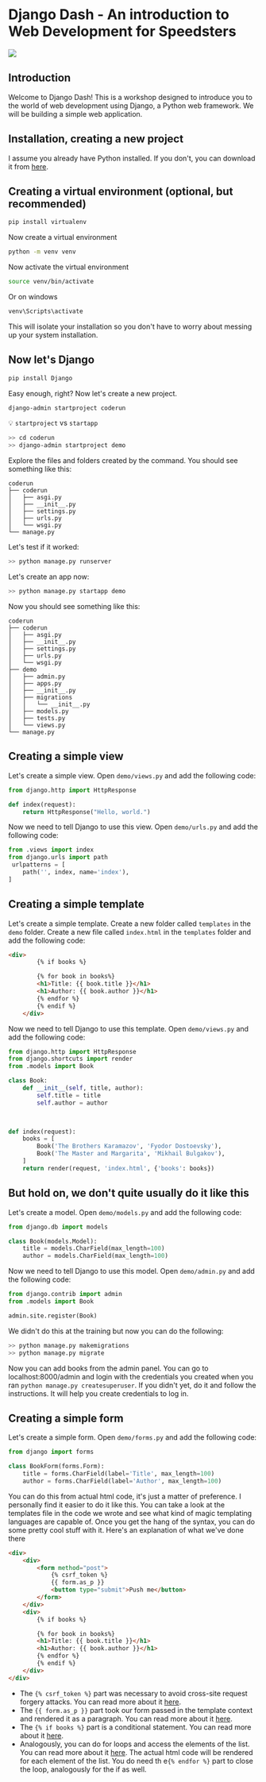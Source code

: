 # Django Dash - An introduction to Web Development for Speedsters

![](pics/DALL·E%202023-11-20%2016.28.34%20-%20An%20imaginative%20illustration%20representing%20Django%20as%20a%20web%20framework%20and%20the%20concept%20of%20speed.%20The%20image%20should%20feature%20a%20sleek,%20futuristic%20racetrack%20wi.png)

## Introduction

Welcome to Django Dash! This is a workshop designed to introduce you to the world of web development using Django, a Python web framework. 
We will be building a simple web application.

## Installation, creating a new project
I assume you already have Python installed. If you don't, you can download it from [here](https://www.python.org/downloads/).
## Creating a virtual environment (optional, but recommended)
```bash
pip install virtualenv
```
Now create a virtual environment
```bash
python -m venv venv
```

Now activate the virtual environment
```bash
source venv/bin/activate
```
Or on windows
```bash
venv\Scripts\activate
```

This will isolate your installation so you don't have to worry about messing up your system installation.

## Now let's Django

```bash
pip install Django
```
Easy enough, right? Now let's create a new project.
```bash
django-admin startproject coderun
```
:bulb: `startproject` vs `startapp`

```bash
>> cd coderun
>> django-admin startproject demo
```
Explore the files and folders created by the command. You should see something like this:
```
coderun
├── coderun
│   ├── asgi.py
│   ├── __init__.py
│   ├── settings.py
│   ├── urls.py
│   └── wsgi.py
└── manage.py
```
Let's test if it worked:
```bash
>> python manage.py runserver
```
Let's create an app now:

```bash
>> python manage.py startapp demo
```
Now you should see something like this:
```
coderun
├── coderun
│   ├── asgi.py
│   ├── __init__.py
│   ├── settings.py
│   ├── urls.py
│   └── wsgi.py
├── demo
│   ├── admin.py
│   ├── apps.py
│   ├── __init__.py
│   ├── migrations
│   │   └── __init__.py
│   ├── models.py
│   ├── tests.py
│   └── views.py
└── manage.py
```
## Creating a simple view
Let's create a simple view. Open `demo/views.py` and add the following code:
```python
from django.http import HttpResponse

def index(request):
    return HttpResponse("Hello, world.")
```
Now we need to tell Django to use this view. Open `demo/urls.py` and add the following code:
```python
from .views import index
from django.urls import path
 urlpatterns = [
    path('', index, name='index'),
]
```

## Creating a simple template
Let's create a simple template. Create a new folder called `templates` in the `demo` folder. Create a new file called `index.html` in the `templates` folder and add the following code:
```html
<div>
        {% if books %}

        {% for book in books%}
        <h1>Title: {{ book.title }}</h1>
        <h1>Author: {{ book.author }}</h1>
        {% endfor %}
        {% endif %}
    </div>
```
Now we need to tell Django to use this template. Open `demo/views.py` and add the following code:
```python
from django.http import HttpResponse
from django.shortcuts import render
from .models import Book

class Book:
    def __init__(self, title, author):
        self.title = title
        self.author = author
        


def index(request):
    books = [
        Book('The Brothers Karamazov', 'Fyodor Dostoevsky'),
        Book('The Master and Margarita', 'Mikhail Bulgakov'),
    ]
    return render(request, 'index.html', {'books': books})
```
## But hold on, we don't quite usually do it like this 
Let's create a model. Open `demo/models.py` and add the following code:
```python
from django.db import models

class Book(models.Model):
    title = models.CharField(max_length=100)
    author = models.CharField(max_length=100)
```
Now we need to tell Django to use this model. Open `demo/admin.py` and add the following code:
```python
from django.contrib import admin
from .models import Book

admin.site.register(Book)
```
We didn't do this at the training but now you can do the following:
```bash
>> python manage.py makemigrations
>> python manage.py migrate
```
Now you can add books from the admin panel.
You can go to localhost:8000/admin and login with the credentials you created when you ran `python manage.py createsuperuser`.
If you didn't yet, do it and follow the instructions. It will help you create credentials to log in.

## Creating a simple form
Let's create a simple form. Open `demo/forms.py` and add the following code:
```python
from django import forms

class BookForm(forms.Form):
    title = forms.CharField(label='Title', max_length=100)
    author = forms.CharField(label='Author', max_length=100)
```
You can do this from actual html code, it's just a matter of preference. I personally find it easier to do it like this.
You can take a look at the templates file in the code we wrote and see what kind of magic templating languages are
capable of. Once you get the hang of the syntax, you can do some pretty cool stuff with it.
Here's an explanation of what we've done there
```html
<div>
    <div>
        <form method="post">
            {% csrf_token %}
            {{ form.as_p }}
            <button type="submit">Push me</button>
        </form>
    </div>
    <div>
        {% if books %}

        {% for book in books%}
        <h1>Title: {{ book.title }}</h1>
        <h1>Author: {{ book.author }}</h1>
        {% endfor %}
        {% endif %}
    </div>
</div>
```
- The `{% csrf_token %}`  part was necessary to avoid cross-site request forgery attacks. You can read more about it [here](https://docs.djangoproject.com/en/3.2/ref/csrf/).
- The `{{ form.as_p }}` part took our form passed in the template context and rendered it as a paragraph. You can read more about it [here](https://docs.djangoproject.com/en/3.2/topics/forms/#rendering-fields-manually).
- The `{% if books %}` part is a conditional statement. You can read more about it [here](https://docs.djangoproject.com/en/3.2/ref/templates/builtins/#if).
- Analogously, you can do for loops and access the elements of the list. You can read more about it [here](https://docs.djangoproject.com/en/3.2/ref/templates/builtins/#for). The actual html code will be rendered for each element of the list. You do need th e`{% endfor %}` part to close the loop, analogously for the if as well.











